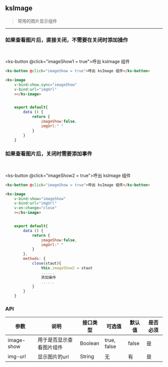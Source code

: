 ## ksImage

> 常用的图片显示组件

---


### 如果查看图片后，直接关闭，不需要在关闭时添加操作

<br>

<ks-button @click="imageShow1 = true">呼出 ksImage 组件</ks-button>

<ks-image 
    v-bind:show.sync="imageShow1" 
    v-bind:url="imgUrl"
    ></ks-image>

```html
<ks-button @click="imageShow = true">呼出 ksImage 组件</ks-button>
```

```html
<ks-image 
    v-bind:show.sync="imageShow" 
    v-bind:url="imgUrl"
    ></ks-image>
```

```javascript

    export default{
        data () {
            return {
                imageShow:false,
                imgUrl:" "
            }
        }
    }

```

### 如果查看图片后，关闭时需要添加事件

<br>

<ks-button @click="imageShow2 = true">呼出 ksImage 组件</ks-button>

<ks-image 
    v-bind:show="imageShow2" 
    v-bind:url="imgUrl"
    v-on:change="close"
    ></ks-image>

```html
<ks-button @click="imageShow = true">呼出 ksImage 组件</ks-button>
```

```html
<ks-image 
    v-bind:show="imageShow" 
    v-bind:url="imgUrl"
    v-on:change="close"
    ></ks-image>
```


```javascript

    export default{
        data () {
            return {
                imageShow:false,
                imgUrl:" "
            }
        },
        methods: {
            close(staut){
                this.imageShow2 = staut
                ...... 
                添加操作
                ......
            }
        }
    }

```



### API
| 参数 | 说明 | 接口类型  | 可选值 | 默认值 | 是否必须 |
|------|-------|----------|---------|-------|--------|
| image-show | 用于是否显示查看图片组件 | Boolean | true, false | false | 是 |
| img-url | 显示图片的url  | String | 无 | 有 |是 |






<script>
    export default{
        data () {
            return {
                imageShow1:false,
                imageShow2:false,
                imgUrl:"http://img02.tooopen.com/images/20140504/sy_60294738471.jpg"
            }
        },
        methods: {
            close(staut){
                this.imageShow2 = staut
                console.log('close',staut)
            }
        }
    }
</script>